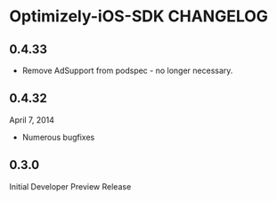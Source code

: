 # Optimizely-iOS-SDK CHANGELOG

## 0.4.33

- Remove AdSupport from podspec - no longer necessary.

## 0.4.32

April 7, 2014

- Numerous bugfixes

## 0.3.0

Initial Developer Preview Release